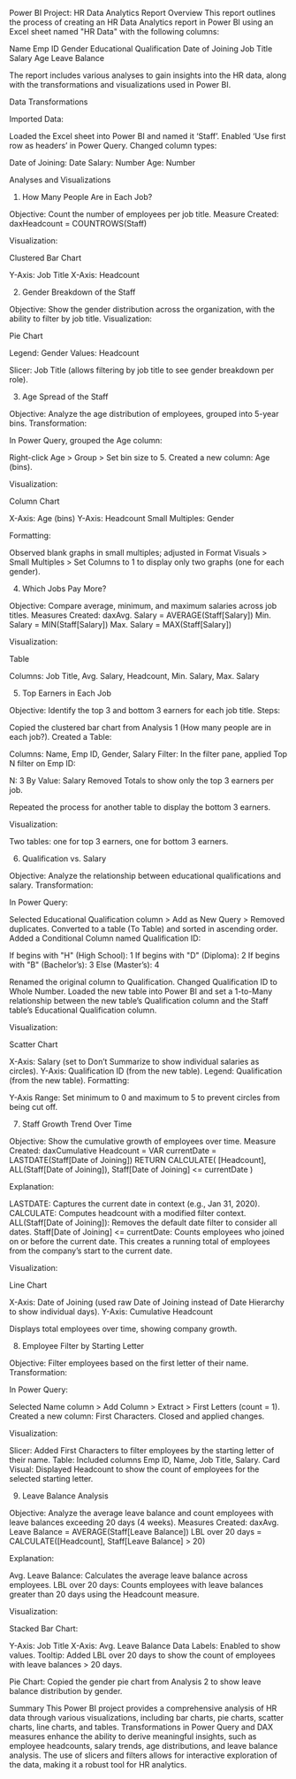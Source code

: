 Power BI Project: HR Data Analytics Report
Overview
This report outlines the process of creating an HR Data Analytics report in Power BI using an Excel sheet named "HR Data" with the following columns:

Name
Emp ID
Gender
Educational Qualification
Date of Joining
Job Title
Salary
Age
Leave Balance

The report includes various analyses to gain insights into the HR data, along with the transformations and visualizations used in Power BI.

Data Transformations

Imported Data:

Loaded the Excel sheet into Power BI and named it ‘Staff’.
Enabled ‘Use first row as headers’ in Power Query.
Changed column types:

Date of Joining: Date
Salary: Number
Age: Number






Analyses and Visualizations
1. How Many People Are in Each Job?

Objective: Count the number of employees per job title.
Measure Created:
daxHeadcount = COUNTROWS(Staff)

Visualization:

Clustered Bar Chart

Y-Axis: Job Title
X-Axis: Headcount





2. Gender Breakdown of the Staff

Objective: Show the gender distribution across the organization, with the ability to filter by job title.
Visualization:

Pie Chart

Legend: Gender
Values: Headcount


Slicer: Job Title (allows filtering by job title to see gender breakdown per role).



3. Age Spread of the Staff

Objective: Analyze the age distribution of employees, grouped into 5-year bins.
Transformation:

In Power Query, grouped the Age column:

Right-click Age > Group > Set bin size to 5.
Created a new column: Age (bins).




Visualization:

Column Chart

X-Axis: Age (bins)
Y-Axis: Headcount
Small Multiples: Gender


Formatting:

Observed blank graphs in small multiples; adjusted in Format Visuals > Small Multiples > Set Columns to 1 to display only two graphs (one for each gender).





4. Which Jobs Pay More?

Objective: Compare average, minimum, and maximum salaries across job titles.
Measures Created:
daxAvg. Salary = AVERAGE(Staff[Salary])
Min. Salary = MIN(Staff[Salary])
Max. Salary = MAX(Staff[Salary])

Visualization:

Table

Columns: Job Title, Avg. Salary, Headcount, Min. Salary, Max. Salary





5. Top Earners in Each Job

Objective: Identify the top 3 and bottom 3 earners for each job title.
Steps:

Copied the clustered bar chart from Analysis 1 (How many people are in each job?).
Created a Table:

Columns: Name, Emp ID, Gender, Salary
Filter: In the filter pane, applied Top N filter on Emp ID:

N: 3
By Value: Salary
Removed Totals to show only the top 3 earners per job.




Repeated the process for another table to display the bottom 3 earners.


Visualization:

Two tables: one for top 3 earners, one for bottom 3 earners.



6. Qualification vs. Salary

Objective: Analyze the relationship between educational qualifications and salary.
Transformation:

In Power Query:

Selected Educational Qualification column > Add as New Query > Removed duplicates.
Converted to a table (To Table) and sorted in ascending order.
Added a Conditional Column named Qualification ID:

If begins with "H" (High School): 1
If begins with "D" (Diploma): 2
If begins with "B" (Bachelor’s): 3
Else (Master’s): 4


Renamed the original column to Qualification.
Changed Qualification ID to Whole Number.
Loaded the new table into Power BI and set a 1-to-Many relationship between the new table’s Qualification column and the Staff table’s Educational Qualification column.




Visualization:

Scatter Chart

X-Axis: Salary (set to Don’t Summarize to show individual salaries as circles).
Y-Axis: Qualification ID (from the new table).
Legend: Qualification (from the new table).
Formatting:

Y-Axis Range: Set minimum to 0 and maximum to 5 to prevent circles from being cut off.







7. Staff Growth Trend Over Time

Objective: Show the cumulative growth of employees over time.
Measure Created:
daxCumulative Headcount = 
VAR currentDate = LASTDATE(Staff[Date of Joining])
RETURN
CALCULATE(
    [Headcount],
    ALL(Staff[Date of Joining]),
    Staff[Date of Joining] <= currentDate
)

Explanation:

LASTDATE: Captures the current date in context (e.g., Jan 31, 2020).
CALCULATE: Computes headcount with a modified filter context.
ALL(Staff[Date of Joining]): Removes the default date filter to consider all dates.
Staff[Date of Joining] <= currentDate: Counts employees who joined on or before the current date.
This creates a running total of employees from the company’s start to the current date.




Visualization:

Line Chart

X-Axis: Date of Joining (used raw Date of Joining instead of Date Hierarchy to show individual days).
Y-Axis: Cumulative Headcount


Displays total employees over time, showing company growth.



8. Employee Filter by Starting Letter

Objective: Filter employees based on the first letter of their name.
Transformation:

In Power Query:

Selected Name column > Add Column > Extract > First Letters (count = 1).
Created a new column: First Characters.
Closed and applied changes.




Visualization:

Slicer: Added First Characters to filter employees by the starting letter of their name.
Table: Included columns Emp ID, Name, Job Title, Salary.
Card Visual: Displayed Headcount to show the count of employees for the selected starting letter.



9. Leave Balance Analysis

Objective: Analyze the average leave balance and count employees with leave balances exceeding 20 days (4 weeks).
Measures Created:
daxAvg. Leave Balance = AVERAGE(Staff[Leave Balance])
LBL over 20 days = CALCULATE([Headcount], Staff[Leave Balance] > 20)

Explanation:

Avg. Leave Balance: Calculates the average leave balance across employees.
LBL over 20 days: Counts employees with leave balances greater than 20 days using the Headcount measure.




Visualization:

Stacked Bar Chart:

Y-Axis: Job Title
X-Axis: Avg. Leave Balance
Data Labels: Enabled to show values.
Tooltip: Added LBL over 20 days to show the count of employees with leave balances > 20 days.


Pie Chart: Copied the gender pie chart from Analysis 2 to show leave balance distribution by gender.




Summary
This Power BI project provides a comprehensive analysis of HR data through various visualizations, including bar charts, pie charts, scatter charts, line charts, and tables. Transformations in Power Query and DAX measures enhance the ability to derive meaningful insights, such as employee headcounts, salary trends, age distributions, and leave balance analysis. The use of slicers and filters allows for interactive exploration of the data, making it a robust tool for HR analytics.
